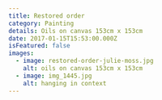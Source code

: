 ```yaml
---
title: Restored order
category: Painting
details: Oils on canvas 153cm x 153cm
date: 2017-01-15T15:53:00.000Z
isFeatured: false
images:
  - image: restored-order-julie-moss.jpg
    alt: oils on canvas 153cm x 153cm
  - image: img_1445.jpg
    alt: hanging in context
---
```

